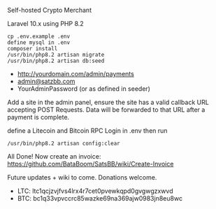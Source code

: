 Self-hosted Crypto Merchant

Laravel 10.x using PHP 8.2
```
cp .env.example .env
define mysql in .env
composer install
/usr/bin/php8.2 artisan migrate
/usr/bin/php8.2 artisan db:seed
```

- http://yourdomain.com/admin/payments
- admin@satzbb.com
- YourAdminPassword (or as defined in seeder)

Add a site in the admin panel, ensure the site has a valid callback URL accepting POST Requests. Data will be forwarded to that URL after a payment is complete. 

define a Litecoin and Bitcoin RPC Login in .env then run 

```
/usr/bin/php8.2 artisan config:clear
```

All Done! Now create an invoice: https://github.com/BataBoom/SatsBB/wiki/Create-Invoice

Future updates + wiki to come. Donations welcome.

- LTC: ltc1qcjzvjfvs4lrx4r7cet0pvewkqpd0gvgwgzxwvd
- BTC: bc1q33vpvccrc85wazke69na369ajw0983jn8eu8wc
